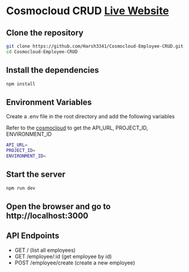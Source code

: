 # Cosmocloud CRUD [Live Website](https://cosmocloud-employee-crud.vercel.app/)

## Clone the repository

```bash
git clone https://github.com/Harsh3341/Cosmocloud-Employee-CRUD.git
cd Cosmocloud-Employee-CRUD
```

## Install the dependencies

```bash
npm install
```

## Environment Variables

Create a .env file in the root directory and add the following variables

Refer to the [cosmocloud](https://docs.cosmocloud.io/) to get the API_URL, PROJECT_ID, ENVIRONMENT_ID

```bash
API_URL=
PROJECT_ID=
ENVIRONMENT_ID=
```

## Start the server

```bash
npm run dev
```

## Open the browser and go to http://localhost:3000

## API Endpoints

- GET / (list all employees)
- GET /employee/:id (get employee by id)
- POST /employee/create (create a new employee)
